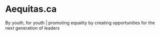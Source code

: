 # Aequitas.ca
By youth, for youth | promoting equality by creating opportunities for the next generation of leaders
